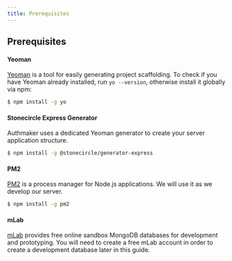 ```yaml
---
title: Prerequisites
---
```


## Prerequisites

#### Yeoman

[Yeoman](http://yeoman.io/) is a tool for easily generating project scaffolding. To check if you have Yeoman already installed, run `yo --version`, otherwise install it globally via npm:
```bash
$ npm install -g yo
```
#### Stonecircle Express Generator
Authmaker uses a dedicated Yeoman generator to create your server application structure.
```bash
$ npm install -g @stonecircle/generator-express
```

#### PM2
[PM2](http://pm2.keymetrics.io/) is a process manager for Node.js applications. We will use it as we develop our server.
 ```bash
 $ npm install -g pm2
 ```

#### mLab
[mLab](https://mlab.com/) provides free online sandbox MongoDB databases for development and prototyping. You will need to create a free mLab account in order to create a development database later in this guide.
